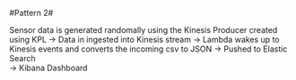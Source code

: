 #Pattern 2#

Sensor data is generated randomally using the Kinesis Producer created using KPL
	-> Data in ingested into Kinesis stream 
			-> Lambda wakes up to Kinesis events and converts the incoming csv to JSON
					-> Pushed to Elastic Search				
						-> Kibana Dashboard
